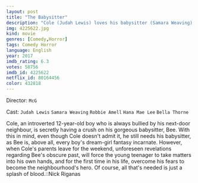 ```yaml
---
layout: post
title: "The Babysitter"
description: "Cole (Judah Lewis) loves his babysitter (Samara Weaving) Bee. She's hot, funny, and popular. One night, in a moment of defiance, Cole secretly stays up past his bedtime to discover she's actually a cold-blooded killer who's in league with the Devil. He now must spend his night evading Bee's band of killers who will stop at nothing to prevent Cole from spilling their dark secret. It's up to Cole to survive the night (and blow up a few people along the way)..."
img: 4225622.jpg
kind: movie
genres: [Comedy,Horror]
tags: Comedy Horror 
language: English
year: 2017
imdb_rating: 6.3
votes: 58756
imdb_id: 4225622
netflix_id: 80164456
color: 432818
---
```

Director: `McG`  

Cast: `Judah Lewis` `Samara Weaving` `Robbie Amell` `Hana Mae Lee` `Bella Thorne` 

Cole, an introverted 12-year-old boy who is always bullied by his next-door neighbour, is secretly having a crush on his gorgeous babysitter, Bee. With this in mind, even though Cole doesn't admit it, he still needs his babysitter, as Bee is, above all, every boy's dream-girl fantasy incarnate. However, when Cole's parents leave for the weekend, unforeseen revelations regarding Bee's obscure past, will force the young teenager to take matters into his own hands, and for the first time in his life, overcome his fears to become the neighbourhood's hero. Of course, all that's needed is just a splash of blood.::Nick Riganas